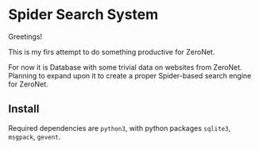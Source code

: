 # Spider Search System

Greetings!

This is my firs attempt to do something productive for ZeroNet.

For now it is Database with some trivial data on websites from ZeroNet. Planning to expand upon it to create a proper Spider-based search engine for ZeroNet.

## Install

Required dependencies are `python3`, with python packages `sqlite3`, `msgpack`, `gevent`.
